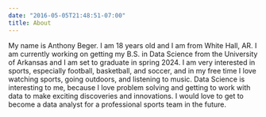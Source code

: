 ```yaml
---
date: "2016-05-05T21:48:51-07:00"
title: About
---
```


My name is Anthony Beger. I am 18 years old and I am from White Hall, AR. I am currently working on getting my B.S. in Data Science from the University of Arkansas and I am set to graduate in spring 2024. I am very interested in sports, especially football, basketball, and soccer, and in my free time I love watching sports, going outdoors, and listening to music. Data Science is interesting to me, because I love problem solving and getting to work with data to make exciting discoveries and innovations. I would love to get to become a data analyst for a professional sports team in the future. 
